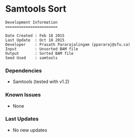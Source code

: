 # Samtools Sort

```
Development Information
=======================

Date Created : Feb 18 2015
Last Update  : Oct 18 2015
Developer    : Prasath Pararajalingam (ppararaj@sfu.ca)
Input        : Unsorted BAM file
Output       : Sorted BAM file 
Seed Used    : samtools
```

### Dependencies

- Samtools (tested with v1.2)

### Known Issues

- None

### Last Updates

- No new updates
